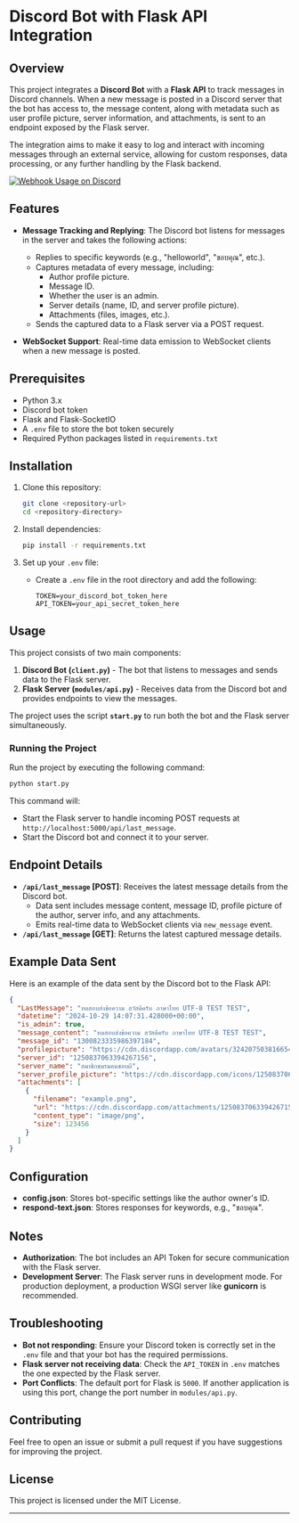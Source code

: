 
# Discord Bot with Flask API Integration

## Overview
This project integrates a **Discord Bot** with a **Flask API** to track messages in Discord channels. When a new message is posted in a Discord server that the bot has access to, the message content, along with metadata such as user profile picture, server information, and attachments, is sent to an endpoint exposed by the Flask server.

The integration aims to make it easy to log and interact with incoming messages through an external service, allowing for custom responses, data processing, or any further handling by the Flask backend.

[![Webhook Usage on Discord](https://img.youtube.com/vi/nVQ-baDmoTg/0.jpg)](https://www.youtube.com/watch?v=nVQ-baDmoTg)

## Features
- **Message Tracking and Replying**: The Discord bot listens for messages in the server and takes the following actions:
  - Replies to specific keywords (e.g., "helloworld", "ขอบคุณ", etc.).
  - Captures metadata of every message, including:
    - Author profile picture.
    - Message ID.
    - Whether the user is an admin.
    - Server details (name, ID, and server profile picture).
    - Attachments (files, images, etc.).
  - Sends the captured data to a Flask server via a POST request.

- **WebSocket Support**: Real-time data emission to WebSocket clients when a new message is posted.

## Prerequisites
- Python 3.x
- Discord bot token
- Flask and Flask-SocketIO
- A `.env` file to store the bot token securely
- Required Python packages listed in `requirements.txt`

## Installation
1. Clone this repository:
   ```bash
   git clone <repository-url>
   cd <repository-directory>
   ```

2. Install dependencies:
   ```bash
   pip install -r requirements.txt
   ```

3. Set up your `.env` file:
   - Create a `.env` file in the root directory and add the following:
     ```env
     TOKEN=your_discord_bot_token_here
     API_TOKEN=your_api_secret_token_here
     ```

## Usage
This project consists of two main components:
1. **Discord Bot (`client.py`)** - The bot that listens to messages and sends data to the Flask server.
2. **Flask Server (`modules/api.py`)** - Receives data from the Discord bot and provides endpoints to view the messages.

The project uses the script **`start.py`** to run both the bot and the Flask server simultaneously.

### Running the Project
Run the project by executing the following command:
```bash
python start.py
```
This command will:
- Start the Flask server to handle incoming POST requests at `http://localhost:5000/api/last_message`.
- Start the Discord bot and connect it to your server.

## Endpoint Details
- **`/api/last_message` [POST]**: Receives the latest message details from the Discord bot.
  - Data sent includes message content, message ID, profile picture of the author, server info, and any attachments.
  - Emits real-time data to WebSocket clients via `new_message` event.
- **`/api/last_message` [GET]**: Returns the latest captured message details.

## Example Data Sent
Here is an example of the data sent by the Discord bot to the Flask API:
```json
{
  "LastMessage": "ทดสอบส่งข้อความ สวัสดีครับ ภาษาไทย UTF-8 TEST TEST",
  "datetime": "2024-10-29 14:07:31.428000+00:00",
  "is_admin": true,
  "message_content": "ทดสอบส่งข้อความ สวัสดีครับ ภาษาไทย UTF-8 TEST TEST",
  "message_id": "1300823335986397184",
  "profilepicture": "https://cdn.discordapp.com/avatars/324207503816654859/30fbc21ee0046eca166cec456d871818.png?size=1024",
  "server_id": "1250837063394267156",
  "server_name": "สมาชิกชมรมคนชอบผี",
  "server_profile_picture": "https://cdn.discordapp.com/icons/1250837063394267156/95c15ddb8f9f8476d23a10671db45793.png?size=1024",
  "attachments": [
    {
      "filename": "example.png",
      "url": "https://cdn.discordapp.com/attachments/1250837063394267156/324207503816654859/example.png",
      "content_type": "image/png",
      "size": 123456
    }
  ]
}
```

## Configuration
- **config.json**: Stores bot-specific settings like the author owner's ID.
- **respond-text.json**: Stores responses for keywords, e.g., "ขอบคุณ".

## Notes
- **Authorization**: The bot includes an API Token for secure communication with the Flask server.
- **Development Server**: The Flask server runs in development mode. For production deployment, a production WSGI server like **gunicorn** is recommended.

## Troubleshooting
- **Bot not responding**: Ensure your Discord token is correctly set in the `.env` file and that your bot has the required permissions.
- **Flask server not receiving data**: Check the `API_TOKEN` in `.env` matches the one expected by the Flask server.
- **Port Conflicts**: The default port for Flask is `5000`. If another application is using this port, change the port number in `modules/api.py`.

## Contributing
Feel free to open an issue or submit a pull request if you have suggestions for improving the project.

## License
This project is licensed under the MIT License.

---


